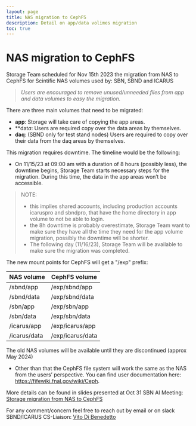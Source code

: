 ```yaml
---
layout: page
title: NAS migration to CephFS
description: Detail on app/data volimes migration
toc: true
---
```





NAS migration to CephFS
==================================================

Storage Team scheduled for Nov 15th 2023 the migration from NAS to CephFS for Scintific NAS volumes used by:
SBN, SBND and ICARUS

> *Users are encouraged to remove unused/unneeded files from app and data volumes to easy the migration.*

There are three main volumes that need to be migrated:
- **app**: Storage will take care of copying the app areas.
- **dat*a*: Users are required copy over the data areas by themselves.
- **daq**: (SBND only for test stand nodes) Users are required to copy over their data from the daq areas by themselves.

This migration requires downtime. The timeline would be the following:
- On 11/15/23 at 09:00 am with a duration of 8 hours (possibly less), the downtime begins, Storage Team starts necessary steps for the migration.
During this time, the data in the app areas won’t be accessible.

> NOTE:
>  - this implies shared accounts, including production accounts icaruspro and sbndpro, that have the home directory in app volume to not be able to login.
>  - the 8h downtime is probably overestimate, Storage Team want to make sure they have all the time they need for the app volume migration, possibly the downtime will be shorter.
>  - The following day (11/16/23), Storage Team will be available to make sure the migration was completed.

The new mount points for CephFS will get a "/exp" prefix:

NAS volume   | CephFS volume
-------------| ------------------
/sbnd/app    |  /exp/sbnd/app
/sbnd/data   |  /exp/sbnd/data
/sbn/app     |  /exp/sbn/app
/sbn/data    |  /exp/sbn/data
/icarus/app  |  /exp/icarus/app
/icarus/data |  /exp/icarus/data

The old NAS volumes will be available until they are discontinued (approx May 2024)
- Other than that the CephFS file system will work the same as the NAS from the users’ perspective. You can find user documentation here:
https://fifewiki.fnal.gov/wiki/Ceph.

More details can be found in slides presented at Oct 31 SBN AI Meeting:
[Storage migration from NAS to CephFS](https://sbn-docdb.fnal.gov/cgi-bin/sso/ShowDocument?docid=33502)

For any comment/concern feel free to reach out by email or on slack SBND/ICARUS CS-Liaison: [Vito Di Benedetto](mailto:vito@fnal.gov)
